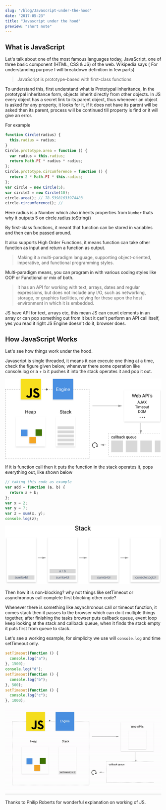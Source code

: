 ```yaml
---
slug: "/blog/Javascript-under-the-hood"
date: "2017-05-23"
title: "Javascript under the hood"
preview: "short note"
---
```


## What is JavaScript

Let's talk about one of the most famous languages today, JavaScript, one of three basic component (HTML, CSS & JS) of the web. Wikipedia says ( For understanding purpose I will breakdown definition in few parts)

> JavaScript is prototype-based with first-class functions

To understand this, first understand what is Prototypal inheritance, In the prototypal inheritance form, objects inherit directly from other objects. In JS every object has a secret link to its parent object, thus whenever an object is asked for any property, it looks for it, if it does not have its parent will be asked then its parent, process will be continued till property is find or it will give an error.

For example

```js
function Circle(radius) {
  this.radius = radius;
}
Circle.prototype.area = function () {
  var radius = this.radius;
  return Math.PI * radius * radius;
};
Circle.prototype.circumference = function () {
  return 2 * Math.PI * this.radius;
};
var circle = new Circle(5);
var circle2 = new Circle(10);
circle.area(); // 78.53981633974483
circle.circumference(); //
```

Here radius is a Number which also inherits properties from `Number` thats why it outputs 5 on circle.radius.toString()

By first-class functions, it meant that function can be stored in variables and then can be passed around.

It also supports High Order Functions, it means function can take other function as input and return a function as output.

> Making it a multi-paradigm language, supporting object-oriented, imperative, and functional programming styles.

Multi-paradigm means, you can program in with various coding styles like OOP or Functional or mix of both.

> It has an API for working with text, arrays, dates and regular expressions, but does not include any I/O, such as networking, storage, or graphics facilities, relying for these upon the host environment in which it is embedded.

JS have API for text, arrays etc, this mean JS can count elements in an array or can pop something out from it but it can't perform an API call itself, yes you read it right JS Engine doesn't do it, browser does.

## How JavaScript Works

Let's see how things work under the hood.

Javascript is single threaded, it means it can execute one thing at a time, check the figure given below, whenever there some operation like console.log or a + b it pushes it into the stack operates it and pop it out.

![JS Engine top view](./engine-view.png)

If it is function call then it puts the function in the stack operates it, pops everything out, like shown below

```js
// taking this code as example
var add = function (a, b) {
  return a + b;
};
var x = 2;
var y = 7;
var z = sum(x, y);
console.log(z);
```

![JS engine code processing](./steps.png)

Then how it is non-blocking? why not things like setTimeout or asynchronous call complete first blocking other code?

Whenever there is something like asynchronous call or timeout function, it comes stack then it passes to the browser which can do it multiple things together, after finishing the tasks browser puts callback queue, event loop keep looking at the stack and callback queue, when it finds the stack empty it puts first from queue to stack.

Let's see a working example, for simplicity we use will `console.log` and time setTimeout only.

```js
setTimeout(function () {
  console.log("a");
}, 1500);
console.log("d");
setTimeout(function () {
  console.log("b");
}, 500);
setTimeout(function () {
  console.log("c");
}, 1000);
```

![JS Engine working](./demo.gif)

Thanks to Philip Roberts for wonderful explanation on working of JS.

